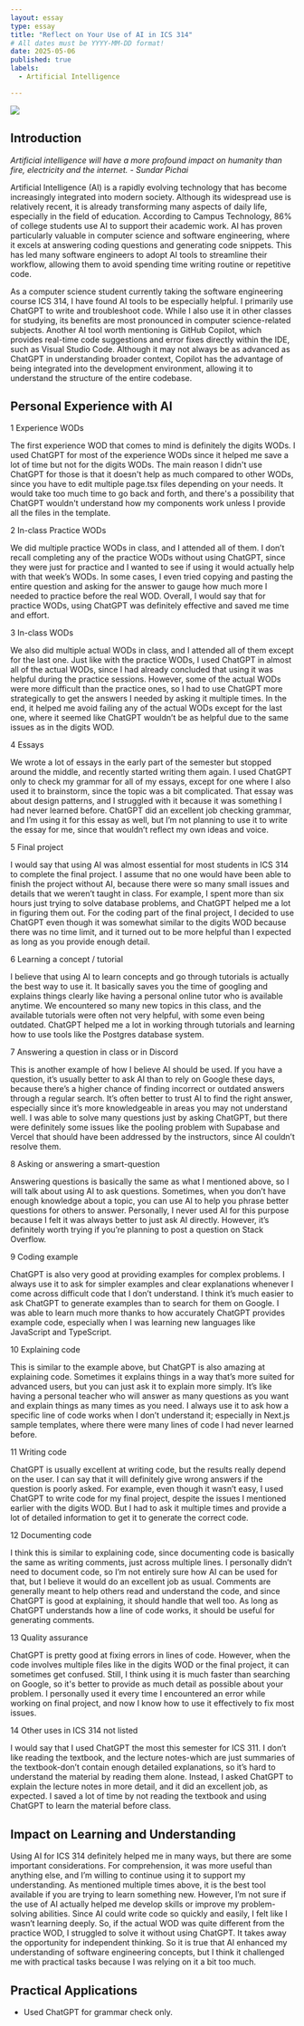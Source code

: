 ```yaml
---
layout: essay
type: essay
title: "Reflect on Your Use of AI in ICS 314"
# All dates must be YYYY-MM-DD format!
date: 2025-05-06
published: true
labels:
  - Artificial Intelligence

---
```


<img class="img-fluid" src="../img/Reflect-on-Your-Use-of-AI-in-ICS-314/AI.jpg">

## Introduction

*Artificial intelligence will have a more profound impact on humanity than fire, electricity and the internet. - Sundar Pichai*

Artificial Intelligence (AI) is a rapidly evolving technology that has become increasingly integrated into modern society. Although its widespread use is relatively recent, it is already transforming many aspects of daily life, especially in the field of education. According to Campus Technology, 86% of college students use AI to support their academic work. AI has proven particularly valuable in computer science and software engineering, where it excels at answering coding questions and generating code snippets. This has led many software engineers to adopt AI tools to streamline their workflow, allowing them to avoid spending time writing routine or repetitive code.

As a computer science student currently taking the software engineering course ICS 314, I have found AI tools to be especially helpful. I primarily use ChatGPT to write and troubleshoot code. While I also use it in other classes for studying, its benefits are most pronounced in computer science-related subjects. Another AI tool worth mentioning is GitHub Copilot, which provides real-time code suggestions and error fixes directly within the IDE, such as Visual Studio Code. Although it may not always be as advanced as ChatGPT in understanding broader context, Copilot has the advantage of being integrated into the development environment, allowing it to understand the structure of the entire codebase. 

## Personal Experience with AI

1 Experience WODs

The first experience WOD that comes to mind is definitely the digits WODs. I used ChatGPT for most of the experience WODs since it helped me save a lot of time but not for the digits WODs. The main reason I didn't use ChatGPT for those is that it doesn't help as much compared to other WODs, since you have to edit multiple page.tsx files depending on your needs. It would take too much time to go back and forth, and there's a possibility that ChatGPT wouldn't understand how my components work unless I provide all the files in the template.

2 In-class Practice WODs

We did multiple practice WODs in class, and I attended all of them. I don’t recall completing any of the practice WODs without using ChatGPT, since they were just for practice and I wanted to see if using it would actually help with that week’s WODs. In some cases, I even tried copying and pasting the entire question and asking for the answer to gauge how much more I needed to practice before the real WOD. Overall, I would say that for practice WODs, using ChatGPT was definitely effective and saved me time and effort.

3 In-class WODs

We also did multiple actual WODs in class, and I attended all of them except for the last one. Just like with the practice WODs, I used ChatGPT in almost all of the actual WODs, since I had already concluded that using it was helpful during the practice sessions. However, some of the actual WODs were more difficult than the practice ones, so I had to use ChatGPT more strategically to get the answers I needed by asking it multiple times. In the end, it helped me avoid failing any of the actual WODs except for the last one, where it seemed like ChatGPT wouldn’t be as helpful due to the same issues as in the digits WOD.

4 Essays

We wrote a lot of essays in the early part of the semester but stopped around the middle, and recently started writing them again. I used ChatGPT only to check my grammar for all of my essays, except for one where I also used it to brainstorm, since the topic was a bit complicated. That essay was about design patterns, and I struggled with it because it was something I had never learned before. ChatGPT did an excellent job checking grammar, and I’m using it for this essay as well, but I’m not planning to use it to write the essay for me, since that wouldn’t reflect my own ideas and voice.

5 Final project

I would say that using AI was almost essential for most students in ICS 314 to complete the final project. I assume that no one would have been able to finish the project without AI, because there were so many small issues and details that we weren’t taught in class. For example, I spent more than six hours just trying to solve database problems, and ChatGPT helped me a lot in figuring them out. For the coding part of the final project, I decided to use ChatGPT even though it was somewhat similar to the digits WOD because there was no time limit, and it turned out to be more helpful than I expected as long as you provide enough detail.

6 Learning a concept / tutorial

I believe that using AI to learn concepts and go through tutorials is actually the best way to use it. It basically saves you the time of googling and explains things clearly like having a personal online tutor who is available anytime. We encountered so many new topics in this class, and the available tutorials were often not very helpful, with some even being outdated. ChatGPT helped me a lot in working through tutorials and learning how to use tools like the Postgres database system.

7 Answering a question in class or in Discord

This is another example of how I believe AI should be used. If you have a question, it’s usually better to ask AI than to rely on Google these days, because there’s a higher chance of finding incorrect or outdated answers through a regular search. It’s often better to trust AI to find the right answer, especially since it’s more knowledgeable in areas you may not understand well. I was able to solve many questions just by asking ChatGPT, but there were definitely some issues like the pooling problem with Supabase and Vercel that should have been addressed by the instructors, since AI couldn’t resolve them.

8 Asking or answering a smart-question

Answering questions is basically the same as what I mentioned above, so I will talk about using AI to ask questions. Sometimes, when you don’t have enough knowledge about a topic, you can use AI to help you phrase better questions for others to answer. Personally, I never used AI for this purpose because I felt it was always better to just ask AI directly. However, it’s definitely worth trying if you’re planning to post a question on Stack Overflow.

9 Coding example

ChatGPT is also very good at providing examples for complex problems. I always use it to ask for simpler examples and clear explanations whenever I come across difficult code that I don’t understand. I think it’s much easier to ask ChatGPT to generate examples than to search for them on Google. I was able to learn much more thanks to how accurately ChatGPT provides example code, especially when I was learning new languages like JavaScript and TypeScript.

10 Explaining code

This is similar to the example above, but ChatGPT is also amazing at explaining code. Sometimes it explains things in a way that’s more suited for advanced users, but you can just ask it to explain more simply. It’s like having a personal teacher who will answer as many questions as you want and explain things as many times as you need. I always use it to ask how a specific line of code works when I don’t understand it; especially in Next.js sample templates, where there were many lines of code I had never learned before.

11 Writing code

ChatGPT is usually excellent at writing code, but the results really depend on the user. I can say that it will definitely give wrong answers if the question is poorly asked. For example, even though it wasn’t easy, I used ChatGPT to write code for my final project, despite the issues I mentioned earlier with the digits WOD. But I had to ask it multiple times and provide a lot of detailed information to get it to generate the correct code.

12 Documenting code

I think this is similar to explaining code, since documenting code is basically the same as writing comments, just across multiple lines. I personally didn’t need to document code, so I’m not entirely sure how AI can be used for that, but I believe it would do an excellent job as usual. Comments are generally meant to help others read and understand the code, and since ChatGPT is good at explaining, it should handle that well too. As long as ChatGPT understands how a line of code works, it should be useful for generating comments.

13 Quality assurance

ChatGPT is pretty good at fixing errors in lines of code. However, when the code involves multiple files like in the digits WOD or the final project, it can sometimes get confused. Still, I think using it is much faster than searching on Google, so it's better to provide as much detail as possible about your problem. I personally used it every time I encountered an error while working on final project, and now I know how to use it effectively to fix most issues.

14 Other uses in ICS 314 not listed

I would say that I used ChatGPT the most this semester for ICS 311. I don’t like reading the textbook, and the lecture notes-which are just summaries of the textbook-don’t contain enough detailed explanations, so it’s hard to understand the material by reading them alone. Instead, I asked ChatGPT to explain the lecture notes in more detail, and it did an excellent job, as expected. I saved a lot of time by not reading the textbook and using ChatGPT to learn the material before class.

## Impact on Learning and Understanding

Using AI for ICS 314 definitely helped me in many ways, but there are some important considerations. For comprehension, it was more useful than anything else, and I’m willing to continue using it to support my understanding. As mentioned multiple times above, it is the best tool available if you are trying to learn something new. However, I’m not sure if the use of AI actually helped me develop skills or improve my problem-solving abilities. Since AI could write code so quickly and easily, I felt like I wasn’t learning deeply. So, if the actual WOD was quite different from the practice WOD, I struggled to solve it without using ChatGPT. It takes away the opportunity for independent thinking. So it is true that AI enhanced my understanding of software engineering concepts, but I think it challenged me with practical tasks because I was relying on it a bit too much.

## Practical Applications



- Used ChatGPT for grammar check only.
